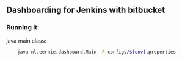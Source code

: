 ## Dashboarding for Jenkins with bitbucket

### Running it:
java main class:
```bash
    java nl.eernie.dashboard.Main -P configs/${env}.properties
```